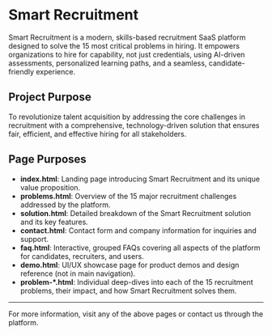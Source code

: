 # Smart Recruitment

Smart Recruitment is a modern, skills-based recruitment SaaS platform designed to solve the 15 most critical problems in hiring. It empowers organizations to hire for capability, not just credentials, using AI-driven assessments, personalized learning paths, and a seamless, candidate-friendly experience.

## Project Purpose
To revolutionize talent acquisition by addressing the core challenges in recruitment with a comprehensive, technology-driven solution that ensures fair, efficient, and effective hiring for all stakeholders.

## Page Purposes

- **index.html**: Landing page introducing Smart Recruitment and its unique value proposition.
- **problems.html**: Overview of the 15 major recruitment challenges addressed by the platform.
- **solution.html**: Detailed breakdown of the Smart Recruitment solution and its key features.
- **contact.html**: Contact form and company information for inquiries and support.
- **faq.html**: Interactive, grouped FAQs covering all aspects of the platform for candidates, recruiters, and users.
- **demo.html**: UI/UX showcase page for product demos and design reference (not in main navigation).
- **problem-*.html**: Individual deep-dives into each of the 15 recruitment problems, their impact, and how Smart Recruitment solves them.

---

For more information, visit any of the above pages or contact us through the platform.